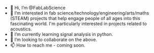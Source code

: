 - 👋 Hi, I’m @FabLabScience
- 👀 I’m interested in fab science/technology/engineering/arts/maths (STEAM) projects that help engage people of all ages into this fascinating world. I'm particularly interested in projects related to acoustics. 
- 🌱 I’m currently learning signal analysis in python.
- 💞️ I’m looking to collaborate on the above.
- 📫 How to reach me - coming soon.

<!---
FabLabScience/FabLabScience is a ✨ special ✨ repository because its `README.md` (this file) appears on your GitHub profile.
You can click the Preview link to take a look at your changes.
--->
